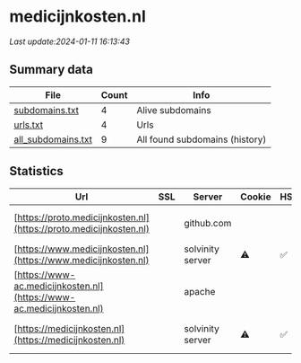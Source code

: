 # medicijnkosten.nl
*Last update:2024-01-11 16:13:43*
## Summary data
| File       | Count | Info |
|------------|-------|------|
|[subdomains.txt](/data/medicijnkosten/subdomains.txt)|4|Alive subdomains|
|[urls.txt](/data/medicijnkosten/urls.txt)|4|Urls|
|[all_subdomains.txt](/data/medicijnkosten/all_subdomains.txt)|9|All found subdomains (history)|
## Statistics
| Url | SSL | Server | Cookie | HSTS | CSP | XFO | XXP | RP | Tech |
|------------|-------|------|------|------|------|------|------|------|------|
|[https://proto.medicijnkosten.nl](https://proto.medicijnkosten.nl)| |github.com| | | | | |:white_check_mark: |Fastly GitHub Pages...|
|[https://www.medicijnkosten.nl](https://www.medicijnkosten.nl)| |solvinity server|:warning: |:white_check_mark: |:warning: | |:white_check_mark: |:white_check_mark: |Bloomreach HSTS|
|[https://www-ac.medicijnkosten.nl](https://www-ac.medicijnkosten.nl)| |apache| | | | | |:white_check_mark: |Apache HTTP Server B...|
|[https://medicijnkosten.nl](https://medicijnkosten.nl)| |solvinity server|:warning: |:white_check_mark: |:warning: | |:white_check_mark: |:white_check_mark: |Apache HTTP Server H...|
